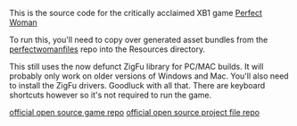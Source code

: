 This is the source code for the critically acclaimed XB1 game [Perfect Woman](http://www.perfectwomangame.com/)

To run this, you'll need to copy over generated asset bundles from the [perfectwomanfiles](https://github.com/pdlla/perfectwomanfiles) repo into the Resources directory.

This still uses the now defunct ZigFu library for PC/MAC builds. It will probably only work on older versions of Windows and Mac. You'll also need to install the ZigFu drivers. Goodluck with all that. There are keyboard shortcuts however so it's not required to run the game.

[official open source game repo](https://github.com/pdlla/perfectwomangame)
[official open source project file repo](https://github.com/pdlla/perfectwomanfiles)
